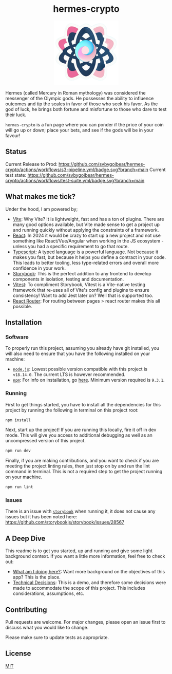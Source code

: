 <h1 align="center"> hermes-crypto</h1>
<p align="center"><img alt="hermes-crypto" src="./src/assets/svg/hermes-crypto-logo.svg" width="200"></p>

Hermes (called Mercury in Roman mythology) was considered the messenger of the Olympic gods. He possesses the ability to influence outcomes and tip the scales in favor of those who seek his favor. As the god of luck, he brings both fortune and misfortune to those who dare to test their luck.

`hermes-crypto` is a fun page where you can ponder if the price of your coin will go up or down; place your bets, and see if the gods will be in your favour!

## Status

Current Release to Prod: https://github.com/svbygoibear/hermes-crypto/actions/workflows/s3-pipeline.yml/badge.svg?branch=main
Current test state: https://github.com/svbygoibear/hermes-crypto/actions/workflows/test-suite.yml/badge.svg?branch=main

## What makes me tick?

Under the hood, I am powered by;

-   [Vite](https://vitejs.dev/): Why Vite? It is lightweight, fast and has a ton of plugins. There are many good options available, but Vite made sense to get a project up and running quickly without applying the constraints of a framework.
-   [React](https://react.dev/): In 2024 it would be crazy to start up a new project and not use something like React/Vue/Angular when working in the JS ecosystem - unless you had a specific requirement to go that route.
-   [Typescript](https://www.typescriptlang.org/): A typed language is a powerful language. Not because it makes you fast, but because it helps you define a contract in your code. This leads to better tooling, less type-related errors and overall more confidence in your work.
-   [Storybook](https://storybook.js.org/): This is the perfect addition to any frontend to develop components in isolation, testing and documentation.
-   [Vitest](https://vitest.dev/): To compliment Storybook, Vitest is a Vite-native testing framework that re-uses all of Vite's config and plugins to ensure consistency! Want to add Jest later on? Well that is supported too.
-   [React Router](https://reactrouter.com): For routing between pages > react router makes this all possible.

## Installation

### Software

To properly run this project, assuming you already have git installed, you will also need to ensure that you have the following installed on your machine:

-   [`node.js`](https://nodejs.org/en): Lowest possible version compatible with this project is `v18.14.0`. The current LTS is however recommended.
-   [`npm`](https://www.npmjs.com/): For info on installation, go [here](https://docs.npmjs.com/downloading-and-installing-node-js-and-npm). Minimum version required is `9.3.1`.

### Running

First to get things started, you have to install all the dependencies for this project by running the following in terminal on this project root:

```bash
npm install
```

Next, start up the project! If you are running this locally, fire it off in dev mode. This will give you access to additional debugging as well as an uncompressed version of this project.

```bash
npm run dev
```

Finally, if you are making contributions, and you want to check if you are meeting the project linting rules, then just stop on by and run the lint command in terminal. This is not a required step to get the project running on your machine.

```bash
npm run lint
```

### Issues

There is an issue with [`storybook`](https://storybook.js.org/) when running it, it does not cause any issues but it has been noted here: https://github.com/storybookjs/storybook/issues/28567

## A Deep Dive

This readme is to get you started, up and running and give some light background context. If you want a little more information, feel free to check out:

-   [What am I doing here?](./docs/goal.md): Want more background on the objectives of this app? This is the place.
-   [Technical Decisions](./docs/choices.md): This is a demo, and therefore some decisions were made to accommodate the scope of this project. This includes considerations, assumptions, etc.

## Contributing

Pull requests are welcome. For major changes, please open an issue first to discuss what you would like to change.

Please make sure to update tests as appropriate.

## License

[MIT](https://choosealicense.com/licenses/mit/)
